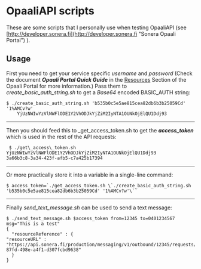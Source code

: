 # OpaaliAPI scripts

These are some scripts that I personally use when testing OpaaliAPI (see [http://developer.sonera.fi](http://developer.sonera.fi "Sonera Opaali Portal") ).

## Usage

First you need to get your service specific _username_ and _password_ (Check the document ***Opaali Portal Quick Guide*** in the [Resources](https://developer.sonera.fi/resources) Section of the Opaali Portal for more information.) Pass them to _create\_basic\_auth\_string.sh_ to get a *Base64* encoded BASIC_AUTH string: 


    $ ./create_basic_auth_string.sh 'b535b0c5e5ae815cea82db6b3b25059Cd' '1%AMCv?w'
        YjUzNWIwYzVlNWFlODE1Y2VhODJkYjZiM2IyNTA1OUNkOjElQU1Ddj93
    
----------

Then you should feed this to _get\_access\_token.sh to get the ***access\_token*** which is used in the rest of the API requests:

    
     $ ./get\_access\_token.sh YjUzNWIwYzVlNWFlODE1Y2VhODJkYjZiM2IyNTA1OUNkOjElQU1Ddj93
    3a66b3c8-3a34-423f-afb5-c7a425b17394


----------
Or more practically store it into a variable in a single-line command:

    $ access_token=`./get_access_token.sh \`./create_basic_auth_string.sh 'b535b0c5e5ae815cea82db6b3b25059Cd' '1%AMCv?w'\``


----------
Finally *send\_text\_message.sh* can be used to send a text message:

    $ ./send_text_message.sh $access_token from=12345 to=0401234567 msg="This is a test"
    {
      "resourceReference" : {
    "resourceURL" : "https://api.sonera.fi/production/messaging/v1/outbound/12345/requests/9d8af7c2-87fd-498e-a4f1-d307fcbd9638"
      }
    }